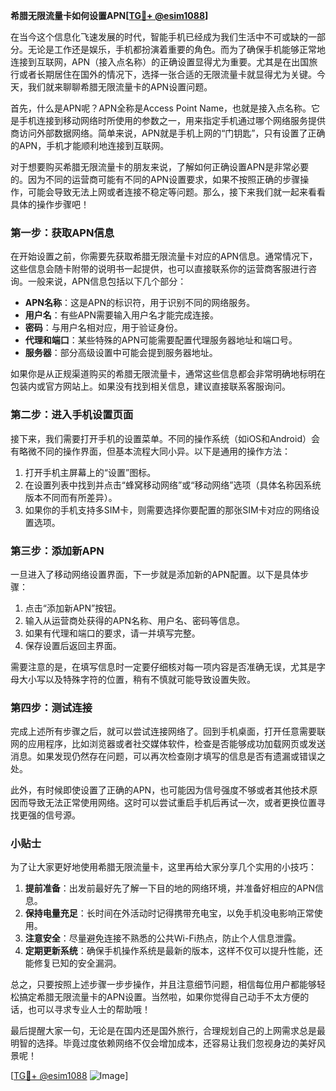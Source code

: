 **希腊无限流量卡如何设置APN[[TG💪+ @esim1088](https://t.me/s/esim1088)]**

在当今这个信息化飞速发展的时代，智能手机已经成为我们生活中不可或缺的一部分。无论是工作还是娱乐，手机都扮演着重要的角色。而为了确保手机能够正常地连接到互联网，APN（接入点名称）的正确设置显得尤为重要。尤其是在出国旅行或者长期居住在国外的情况下，选择一张合适的无限流量卡就显得尤为关键。今天，我们就来聊聊希腊无限流量卡的APN设置问题。

首先，什么是APN呢？APN全称是Access Point Name，也就是接入点名称。它是手机连接到移动网络时所使用的参数之一，用来指定手机通过哪个网络服务提供商访问外部数据网络。简单来说，APN就是手机上网的“门钥匙”，只有设置了正确的APN，手机才能顺利地连接到互联网。

对于想要购买希腊无限流量卡的朋友来说，了解如何正确设置APN是非常必要的。因为不同的运营商可能有不同的APN设置要求，如果不按照正确的步骤操作，可能会导致无法上网或者连接不稳定等问题。那么，接下来我们就一起来看看具体的操作步骤吧！

### 第一步：获取APN信息

在开始设置之前，你需要先获取希腊无限流量卡对应的APN信息。通常情况下，这些信息会随卡附带的说明书一起提供，也可以直接联系你的运营商客服进行咨询。一般来说，APN信息包括以下几个部分：

- **APN名称**：这是APN的标识符，用于识别不同的网络服务。
- **用户名**：有些APN需要输入用户名才能完成连接。
- **密码**：与用户名相对应，用于验证身份。
- **代理和端口**：某些特殊的APN可能需要配置代理服务器地址和端口号。
- **服务器**：部分高级设置中可能会提到服务器地址。

如果你是从正规渠道购买的希腊无限流量卡，通常这些信息都会非常明确地标明在包装内或官方网站上。如果没有找到相关信息，建议直接联系客服询问。

### 第二步：进入手机设置页面

接下来，我们需要打开手机的设置菜单。不同的操作系统（如iOS和Android）会有略微不同的操作界面，但基本流程大同小异。以下是通用的操作方法：

1. 打开手机主屏幕上的“设置”图标。
2. 在设置列表中找到并点击“蜂窝移动网络”或“移动网络”选项（具体名称因系统版本不同而有所差异）。
3. 如果你的手机支持多SIM卡，则需要选择你要配置的那张SIM卡对应的网络设置选项。

### 第三步：添加新APN

一旦进入了移动网络设置界面，下一步就是添加新的APN配置。以下是具体步骤：

1. 点击“添加新APN”按钮。
2. 输入从运营商处获得的APN名称、用户名、密码等信息。
3. 如果有代理和端口的要求，请一并填写完整。
4. 保存设置后返回主界面。

需要注意的是，在填写信息时一定要仔细核对每一项内容是否准确无误，尤其是字母大小写以及特殊字符的位置，稍有不慎就可能导致设置失败。

### 第四步：测试连接

完成上述所有步骤之后，就可以尝试连接网络了。回到手机桌面，打开任意需要联网的应用程序，比如浏览器或者社交媒体软件，检查是否能够成功加载网页或发送消息。如果发现仍然存在问题，可以再次检查刚才填写的信息是否有遗漏或错误之处。

此外，有时候即使设置了正确的APN，也可能因为信号强度不够或者其他技术原因而导致无法正常使用网络。这时可以尝试重启手机后再试一次，或者更换位置寻找更强的信号源。

### 小贴士

为了让大家更好地使用希腊无限流量卡，这里再给大家分享几个实用的小技巧：

1. **提前准备**：出发前最好先了解一下目的地的网络环境，并准备好相应的APN信息。
2. **保持电量充足**：长时间在外活动时记得携带充电宝，以免手机没电影响正常使用。
3. **注意安全**：尽量避免连接不熟悉的公共Wi-Fi热点，防止个人信息泄露。
4. **定期更新系统**：确保手机操作系统是最新的版本，这样不仅可以提升性能，还能修复已知的安全漏洞。

总之，只要按照上述步骤一步步操作，并且注意细节问题，相信每位用户都能够轻松搞定希腊无限流量卡的APN设置。当然啦，如果你觉得自己动手不太方便的话，也可以寻求专业人士的帮助哦！

最后提醒大家一句，无论是在国内还是国外旅行，合理规划自己的上网需求总是最明智的选择。毕竟过度依赖网络不仅会增加成本，还容易让我们忽视身边的美好风景呢！

[[TG💪+ @esim1088](https://t.me/s/esim1088) ![Image](https://i.postimg.cc/4NQfJmqS/Snipaste-2025-05-13-00-14-12.png)]
